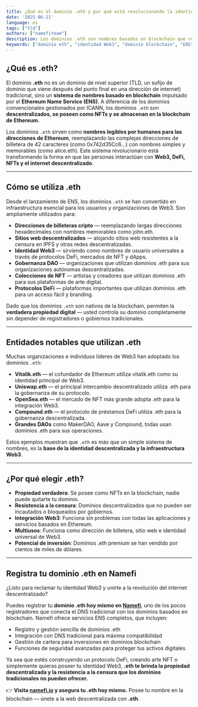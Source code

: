 ```yaml
---
title: ¿Qué es el dominio .eth y por qué está revolucionando la identidad Web3?
date: '2025-06-21'
language: es
tags: ["tld"]
authors: ["namefiteam"]
description: Los dominios .eth son nombres basados en blockchain que reemplazan las complejas direcciones de billetera con nombres legibles por humanos. Aprende cómo ENS está transformando la identidad Web3 y la propiedad digital.
keywords: ["dominio eth", "identidad Web3", "dominio blockchain", "ENS", "Ethereum Name Service", "propiedad digital"]
---
```



## **¿Qué es .eth?**

El dominio **.eth** no es un dominio de nivel superior (TLD, un sufijo de dominio que viene después del punto final en una dirección de internet) tradicional, sino un **sistema de nombres basado en blockchain** impulsado por el **Ethereum Name Service (ENS)**. A diferencia de los dominios convencionales gestionados por ICANN, los dominios `.eth` son **descentralizados, se poseen como NFTs y se almacenan en la blockchain de Ethereum**.

Los dominios `.eth` sirven como **nombres legibles por humanos para las direcciones de Ethereum**, reemplazando las complejas direcciones de billetera de 42 caracteres (como 0x742d35Cc6...) con nombres simples y memorables (como alice.eth). Este sistema revolucionario está transformando la forma en que las personas interactúan con **Web3, DeFi, NFTs y el internet descentralizado**.

---

## **Cómo se utiliza .eth**

Desde el lanzamiento de ENS, los dominios `.eth` se han convertido en infraestructura esencial para los usuarios y organizaciones de Web3. Son ampliamente utilizados para:

*   **Direcciones de billeteras cripto** — reemplazando largas direcciones hexadecimales con nombres memorables como john.eth.
*   **Sitios web descentralizados** — alojando sitios web resistentes a la censura en IPFS y otras redes descentralizadas.
*   **Identidad Web3** — sirviendo como nombres de usuario universales a través de protocolos DeFi, mercados de NFT y dApps.
*   **Gobernanza DAO** — organizaciones que utilizan dominios .eth para sus organizaciones autónomas descentralizadas.
*   **Colecciones de NFT** — artistas y creadores que utilizan dominios .eth para sus plataformas de arte digital.
*   **Protocolos DeFi** — plataformas importantes que utilizan dominios .eth para un acceso fácil y branding.

Dado que los dominios `.eth` son nativos de la blockchain, permiten la **verdadera propiedad digital** — usted controla su dominio completamente sin depender de registradores o gobiernos tradicionales.

---

## **Entidades notables que utilizan .eth**

Muchas organizaciones e individuos líderes de Web3 han adoptado los dominios `.eth`:

*   **Vitalik.eth** — el cofundador de Ethereum utiliza vitalik.eth como su identidad principal de Web3.
*   **Uniswap.eth** — el principal intercambio descentralizado utiliza .eth para la gobernanza de su protocolo.
*   **OpenSea.eth** — el mercado de NFT más grande adopta .eth para la integración Web3.
*   **Compound.eth** — el protocolo de préstamos DeFi utiliza .eth para la gobernanza descentralizada.
*   **Grandes DAOs** como MakerDAO, Aave y Compound, todas usan dominios .eth para sus operaciones.

Estos ejemplos muestran que `.eth` es más que un simple sistema de nombres, es la **base de la identidad descentralizada y la infraestructura Web3**.

---

## **¿Por qué elegir .eth?**

*   **Propiedad verdadera**: Se posee como NFTs en la blockchain, nadie puede quitarte tu dominio.
*   **Resistencia a la censura**: Dominios descentralizados que no pueden ser incautados o bloqueados por gobiernos.
*   **Integración Web3**: Funciona sin problemas con todas las aplicaciones y servicios basados en Ethereum.
*   **Multiusos**: Funciona como dirección de billetera, sitio web e identidad universal de Web3.
*   **Potencial de inversión**: Dominios .eth premium se han vendido por cientos de miles de dólares.

---

## **Registra tu dominio .eth en Namefi**

¿Listo para reclamar tu identidad Web3 y unirte a la revolución del internet descentralizado?

Puedes registrar tu **dominio .eth hoy mismo en [Namefi](https://namefi.io)**, uno de los pocos registradores que conecta el DNS tradicional con los dominios basados en blockchain. Namefi ofrece servicios ENS completos, que incluyen:

*   Registro y gestión sencilla de dominios .eth
*   Integración con DNS tradicional para máxima compatibilidad
*   Gestión de cartera para inversiones en dominios blockchain
*   Funciones de seguridad avanzadas para proteger tus activos digitales

Ya sea que estés construyendo un protocolo DeFi, creando arte NFT o simplemente quieras poseer tu identidad Web3, **.eth te brinda la propiedad descentralizada y la resistencia a la censura que los dominios tradicionales no pueden ofrecer.**

👉 **Visita [namefi.io](https://namefi.io) y asegura tu .eth hoy mismo.**
Posee tu nombre en la blockchain — únete a la web descentralizada con **.eth**.